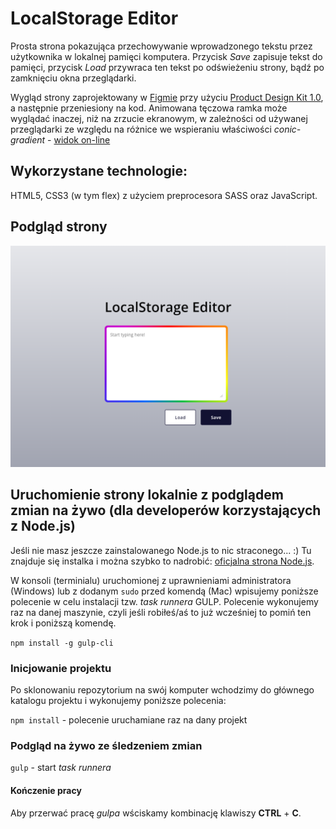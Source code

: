 # LocalStorage Editor

Prosta strona pokazująca przechowywanie wprowadzonego tekstu przez użytkownika w lokalnej pamięci komputera. Przycisk *Save* zapisuje tekst do pamięci, przycisk *Load* przywraca ten tekst po odświeżeniu strony, bądź po zamknięciu okna przeglądarki.

Wygląd strony zaprojektowany w [Figmie](https://www.figma.com/) przy użyciu [Product Design Kit 1.0](https://pdkit.co/), a następnie przeniesiony na kod. Animowana tęczowa ramka może wyglądać inaczej, niż na zrzucie ekranowym, w zależności od używanej przeglądarki ze względu na różnice we wspieraniu właściwości *conic-gradient* - [widok on-line](https://kasiaizak.github.io/localstorage-editor/)

## Wykorzystane technologie:

HTML5, CSS3 (w tym flex) z użyciem preprocesora SASS oraz JavaScript.

## Podgląd strony
![Screenshot](https://raw.githubusercontent.com/kasiaizak/localstorage-editor/master/github/screenshot.png)

## Uruchomienie strony lokalnie z podglądem zmian na żywo (dla developerów korzystających z Node.js)

Jeśli nie masz jeszcze zainstalowanego Node.js to nic straconego... :) Tu znajduje się instalka i można szybko to nadrobić: [oficjalna strona Node.js](https://nodejs.org/en/).

W konsoli (terminialu) uruchomionej z uprawnieniami administratora (Windows) lub z dodanym `sudo` przed komendą (Mac) wpisujemy poniższe polecenie w celu instalacji tzw. *task runnera* GULP. Polecenie wykonujemy raz na danej maszynie, czyli jeśli robiłeś/aś to już wcześniej to pomiń ten krok i poniższą komendę.

`npm install -g gulp-cli`

### Inicjowanie projektu

Po sklonowaniu repozytorium na swój komputer wchodzimy do głównego katalogu projektu i wykonujemy poniższe polecenia:

`npm install` - polecenie uruchamiane raz na dany projekt

### Podgląd na żywo ze śledzeniem zmian

`gulp` - start *task runnera*

#### Kończenie pracy

Aby przerwać pracę *gulpa* wściskamy kombinację klawiszy **CTRL** + **C**.


